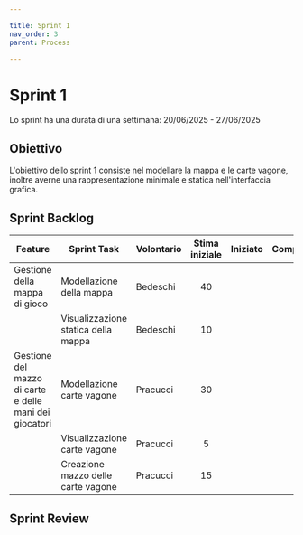 ```yaml
---

title: Sprint 1
nav_order: 3
parent: Process

---
```


# Sprint 1

Lo sprint ha una durata di una settimana: 20/06/2025 - 27/06/2025

## Obiettivo

L'obiettivo dello sprint 1 consiste nel modellare la mappa e le carte vagone, inoltre averne una rappresentazione minimale
e statica nell'interfaccia grafica.

## Sprint Backlog

| Feature                                                | Sprint Task                         | Volontario | Stima iniziale | Iniziato | Completato |
|--------------------------------------------------------|-------------------------------------|------------|:--------------:|----------|:----------:|
| Gestione della mappa di gioco                          | Modellazione della mappa            | Bedeschi   |       40       |          |            | 
|                                                        | Visualizzazione statica della mappa | Bedeschi   |       10       |          |            |
| Gestione del mazzo di carte e delle mani dei giocatori | Modellazione carte vagone           | Pracucci   |       30       |          |            |
|                                                        | Visualizzazione carte vagone        | Pracucci   |       5        |          |            |
|                                                        | Creazione mazzo delle carte vagone  | Pracucci   |       15       |          |            |

## Sprint Review